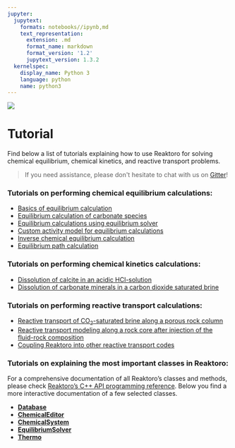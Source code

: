 ```yaml
---
jupyter:
  jupytext:
    formats: notebooks//ipynb,md
    text_representation:
      extension: .md
      format_name: markdown
      format_version: '1.2'
      jupytext_version: 1.3.2
  kernelspec:
    display_name: Python 3
    language: python
    name: python3
---
```


<div>
<a href="https://reaktoro.org"><img src="https://reaktoro.org/_images/reaktoro-header.svg"></a>
</div>


# Tutorial

Find below a list of tutorials explaining how to use Reaktoro for solving
chemical equilibrium, chemical kinetics, and reactive transport problems.

> If you need assistance, please don't hesitate to chat with us on
[Gitter](https://gitter.im/reaktoro/community)!

### Tutorials on performing chemical equilibrium calculations:

* [Basics of equilibrium calculation](eq.equilibrium-basics.ipynb)
* [Equilibrium calculation of carbonate species](eq.equilibrium-carbonates.ipynb)
* [Equilibrium calculations using equilibrium solver](eq.co2-brine-using-equilibrium-solver.ipynb)
* [Custom activity model for equilibrium calculations](eq.custom-activity-models.ipynb)
* [Inverse chemical equilibrium calculation](eq.inverse-equilibrium.ipynb)
* [Equilibrium path calculation](eq.equilibriumpath.ipynb)

### Tutorials on performing chemical kinetics calculations:

* [Dissolution of calcite in an acidic HCl-solution](kin.calcite-hcl.ipynb)
* [Dissolution of carbonate minerals in a carbon dioxide saturated brine](kin.carbonates-co2.ipynb)

### Tutorials on performing reactive transport calculations:

* [Reactive transport of CO<sub>2</sub>-saturated brine along a porous rock column](rt.calcite-brine.ipynb)
* [Reactive transport modeling along a rock core after injection of the fluid-rock composition](rt.calcite-dolomite.ipynb)
* [Coupling Reaktoro into other reactive transport codes](rt.coupling-reaktoro-to-transport.ipynb)

### Tutorials on explaining the most important classes in Reaktoro:

For a comprehensive documentation of all Reaktoro’s classes and methods, please check [Reaktoro’s C++ API programming reference](https://reaktoro.org/cpp/index.html).
Below you find a more interactive documentation of a few selected classes.

* [**Database**](cl.database.ipynb)
* [**ChemicalEditor**](cl.chemical-editor.ipynb)
* [**ChemicalSystem**](cl.chemical-system.ipynb)
* [**EquilibriumSolver**](cl.equilibrium-solver.ipynb)
* [**Thermo**](cl.thermo.ipynb)

